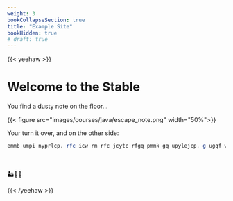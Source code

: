 ```yaml
---
weight: 3
bookCollapseSection: true
title: "Example Site"
bookHidden: true
# draft: true
---
```

{{< yeehaw >}}

# Welcome to the Stable

You find a dusty note on the floor...

{{< figure src="images/courses/java/escape_note.png" width="50%">}}

Your turn it over, and on the other side:

```java
emmb umpi nyprlcp. rfc icw rm rfc jcytc rfgq pmmk gq upylejcp. g ugqf wms jsai ml wmsp hmsplcw.   
```

<br>
<br>
 🏜🐄🌵

{{< /yeehaw >}}